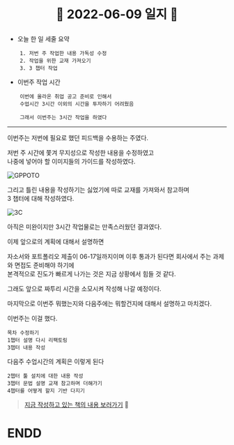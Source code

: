 # <p align="center">:date: 2022-06-09 일지 :date: </p>

- 오늘 한 일 세줄 요약
```
    1. 저번 주 작업한 내용 가독성 수정
    2. 작업을 위한 교재 가져오기
    3. 3 챕터 작업
```

- 이번주 작업 시간

```
    이번에 올라온 취업 공고 준비로 인해서
    수업시간 3시간 이외의 시간을 투자하기 어려웠음
    
    그래서 이번주는 3시간 작업을 하였다
```



- - -

이번주는 저번에 필요로 했던 피드백을 수용하는 주였다.

저번 주 시간에 쫓겨 무지성으로 작성한 내용을 수정하였고  
나중에 넣어야 할 이미지들의 가이드를 작성하였다.

![GPPOTO](https://user-images.githubusercontent.com/70933806/172751487-817e64f7-8f48-4ce1-8a87-353012967818.png)



그리고 틀린 내용을 작성하기는 싫었기에 따로 교재를 가져와서 참고하며  
3 챕터에 대해 작성하였다.

![3C](https://user-images.githubusercontent.com/70933806/172751675-3d8a9623-1857-4c0b-8ab5-55a07150bd89.png)

아직은 미완이지만 3시간 작업물로는 만족스러웠던 결과였다.





이제 앞으로의 계획에 대해서 설명하면

자소서와 포트폴리오 제출이 06-17일까지이며 이후 통과가 된다면 회사에서 주는 과제와 면접도 준비해야 하기에  
본격적으로 진도가 빠르게 나가는 것은 지금 상황에서 힘들 것 같다.

그래도 앞으로 짜투리 시간을 소모시켜 작성해 나갈 예정이다.


마지막으로 이번주 뭐했는지와 다음주에는 뭐할건지에 대해서 설명하고 마치겠다.

이번주는 이걸 했다.

```
목차 수정하기
1챕터 설명 다시 리팩토링
3챕터 내용 작성
```
다음주 수업시간의 계획은 이렇게 된다
```
2챕터 툴 설치에 대한 내용 작성
3챕터 문법 설명 교재 참고하며 더해가기
4챕터를 어떻게 할지 기반 다지기
```

> [지금 작성하고 있는 책의 내용 보러가기](https://github.com/KMJ1324/GameProgrammingDiary/blob/main/ThisIsBook.md) :closed_book:

# ENDD
